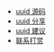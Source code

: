 - [uuid 源码](https://github.com/netnr/uuid)
- [uuid 分享](https://github.com/netnr/uuid/network/members)
- [uuid 建议](https://github.com/netnr/uuid/issues)
- [联系打赏](https://zme.ink)